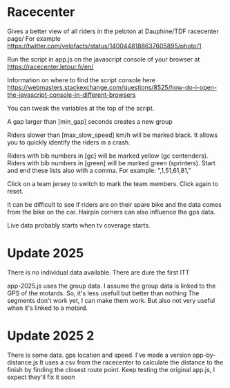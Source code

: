 # Racecenter

Gives a better view of all riders in the peloton at Dauphine/TDF racecenter page/
For example
https://twitter.com/velofacts/status/1400448188637605895/photo/1

Run the script in app.js on the javascript console of your browser at
https://racecenter.letour.fr/en/

Information on where to find the script console here
https://webmasters.stackexchange.com/questions/8525/how-do-i-open-the-javascript-console-in-different-browsers

You can tweak the variables at the top of the script.

A gap larger than [min_gap] seconds creates a new group

Riders slower than [max_slow_speed] km/h will be marked black. It allows you to quickly identify the riders in a crash.

Riders with bib numbers in [gc] will be marked yellow (gc contenders).
Riders with bib numbers in [green] will be marked green (sprinters).
Start and end these lists also with a comma. For example: ",1,51,61,81,"

Click on a team jersey to switch to mark the team members. Click again to reset.

It can be difficult to see if riders are on their spare bike and the data comes from the bike on the car.
Hairpin corners can also influence the gps data.

Live data probably starts when tv coverage starts. 


# Update 2025

There is no individual data available.
There are dure the first ITT

app-2025.js uses the group data. I assume the group data is linked to the GPS of the motards.
So, it's less usefull but better than nothing
The segments don't work yet, I can make them work. But also not very useful when it's linked to a motard.

# Update 2025 2

There is some data. gps location and speed.
I've made a version app-by-distance.js
It uses a csv from the racecenter to calculate the distance to the finish by finding the closest route point.
Keep testing the original app.js, I expect they'll fix it soon

